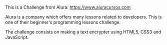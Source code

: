 This is a Challenge from Alura: https://www.aluracursos.com

Alura is a company which offers many lessons related to developers.
This is one of their beginner's programming lessons challenge.

The challenge consists on making a text encrypter using HTML5, CSS3 and JavaScript.
